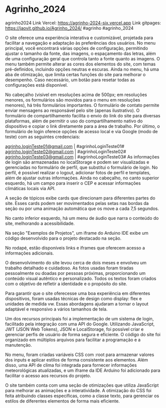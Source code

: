 # Agrinho_2024
agrinho2024
Link Vercel: https://agrinho-2024-six.vercel.app
Link gitpages: https://jaovit.github.io/Agrinho_2024/
#agrinho #agrinho_2024

O site oferece uma experiência interativa e customizável, projetada para facilitar a navegação e adaptação às preferências dos usuários. No menu principal, você encontrará várias opções de configuração, permitindo ajustar o tamanho da fonte, das imagens, o espaçamento das letras, além de uma configuração geral que controla tanto a fonte quanto as imagens. O menu também permite alterar as cores dos elementos do site, com temas pré-definidos, incluindo opções neutras e escuras. Ainda no menu, há uma aba de otimização, que limita certas funções do site para melhorar o desempenho. Caso necessário, um botão para resetar todas as configurações está disponível.

No cabeçalho (visível em resoluções acima de 500px; em resoluções menores, os formulários são movidos para o menu em resoluções menores), há três formulários importantes. O formulário de contato permite enviar mensagens ao responsável pelo site (apenas ilustrativo). O formulário de compartilhamento facilita o envio do link do site para diversas plataformas, além de permitir o uso do compartilhamento nativo do dispositivo e copiar o link diretamente para a área de trabalho. Por último, o formulário de login oferece opções de acesso local e via Google (modo de teste) com as seguintes credenciais:

agrinho.loginTeste01@gmail.com | #agrinhoLoginTeste01#
agrinho.loginTeste02@gmail.com | #agrinhoLoginTeste02#
agrinho.loginTeste03@gmail.com | #agrinhoLoginTeste03#
As informações de login são armazenadas no localStorage e podem ser visualizadas e gerenciadas no formulário de perfil, que substitui o formulário de login. No perfil, é possível realizar o logout, adicionar fotos de perfil e templates, além de ajustar outras informações. Ainda no cabeçalho, no canto superior esquerdo, há um campo para inserir o CEP e acessar informações climáticas locais via API.

A seção de tópicos exibe cards que direcionam para diferentes partes do site. Esses cards podem ser movimentados pelas setas nas bordas da seção ou por uma animação automática que os move a cada 7,5 segundos.

No canto inferior esquerdo, há um menu de áudio que narra o conteúdo do site, melhorando a acessibilidade.

Na seção "Exemplos de Projetos", um iframe do Arduino IDE exibe um código desenvolvido para o projeto destacado na seção.

No rodapé, estão disponíveis links e iframes que oferecem acesso a informações adicionais.


O desenvolvimento do site levou cerca de dois meses e envolveu um trabalho detalhado e cuidadoso. As fotos usadas foram tiradas pessoalmente ou doadas por pessoas próximas, proporcionando um conteúdo visual autêntico e personalizado. Todos os textos foram criados com o objetivo de refletir a identidade e o propósito do site.

Para garantir que o site oferecesse uma boa experiência em diferentes dispositivos, foram usadas técnicas de design como display: flex e unidades de medida vw. Essas abordagens ajudaram a tornar o layout adaptável e responsivo a vários tamanhos de tela.

Um dos recursos principais foi a implementação de um sistema de login, facilitado pela integração com uma API do Google. Utilizando JavaScript, JWT (JSON Web Tokens), JSON e LocalStorage, foi possível criar e gerenciar perfis de usuário de forma segura e eficiente. O código do site foi organizado em múltiplos arquivos para facilitar a programação e a manutenção.

No menu, foram criadas variáveis CSS com :root para armazenar valores dos inputs e aplicar estilos de forma consistente aos elementos. Além disso, uma API de clima foi integrada para fornecer informações meteorológicas atualizadas, e um iframe da IDE Arduino foi adicionado para facilitar o acesso aos recursos do projeto.

O site também conta com uma seção de otimizações que utiliza JavaScript para melhorar as animações e a interatividade. A otimização do CSS foi feita atribuindo classes específicas, como a classe texto, para gerenciar os estilos de diferentes elementos de forma mais eficiente.
